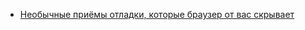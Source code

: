- [Необычные приёмы отладки, которые браузер от вас скрывает](https://habr.com/ru/companies/ruvds/articles/842428/)